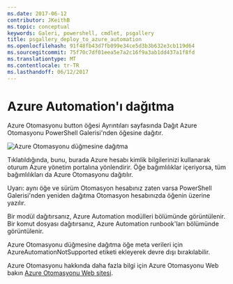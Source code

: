 ```yaml
---
ms.date: 2017-06-12
contributor: JKeithB
ms.topic: conceptual
keywords: Galeri, powershell, cmdlet, psgallery
title: psgallery_deploy_to_azure_automation
ms.openlocfilehash: 91f48fb43d7fb099e34ce5d3b3b632e3cb119d64
ms.sourcegitcommit: 75f70c7df01eea5e7a2c16f9a3ab1dd437a1f8fd
ms.translationtype: MT
ms.contentlocale: tr-TR
ms.lasthandoff: 06/12/2017
---
```

<a name="deploy-to-azure-automation"></a>Azure Automation'ı dağıtma
===========================

Azure Otomasyonu button öğesi Ayrıntıları sayfasında Dağıt Azure Otomasyonu PowerShell Galerisi'nden öğesine dağıtır.

![Azure Otomasyonu düğmesine dağıtma](Images/DeployToAzureAutomationButton.png)

Tıklatıldığında, bunu, burada Azure hesabı kimlik bilgilerinizi kullanarak oturum Azure yönetim portalına yönlendirir.
Öğe bağımlılıklar içeriyorsa, tüm bağımlılıkları da Azure Otomasyonu dağıtılır.

Uyarı: aynı öğe ve sürüm Otomasyon hesabınız zaten varsa PowerShell Galerisi'nden yeniden dağıtma Otomasyon hesabınızda öğenin üzerine yazılır.

Bir modül dağıtırsanız, Azure Automation modülleri bölümünde görüntülenir.  Bir komut dosyası dağıtırsanız, Azure Automation runbook'ları bölümünde görüntülenir.

Azure Otomasyonu düğmesine dağıtma öğe meta verileri için AzureAutomationNotSupported etiketi ekleyerek devre dışı bırakılabilir.

Azure Otomasyonu hakkında daha fazla bilgi için Azure Otomasyonu Web bakın [Azure Otomasyonu Web sitesi](http://azure.microsoft.com/en-us/services/automation/).

